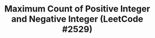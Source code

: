 <div align = "center">

# Maximum Count of Positive Integer and Negative Integer (LeetCode #2529)

</div>
